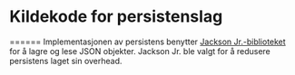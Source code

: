 # Kildekode for persistenslag

======
Implementasjonen av persistens benytter [Jackson Jr.-biblioteket](https://github.com/FasterXML/jackson-jr) for å lagre og lese JSON objekter. Jackson Jr. ble valgt for å redusere persistens laget sin overhead.
